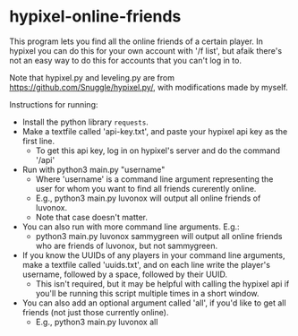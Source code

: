 # hypixel-online-friends

This program lets you find all the online friends of a certain player. In hypixel you can do this for your own account with '/f list', but afaik there's not an easy way to do this for accounts that you can't log in to.

Note that hypixel.py and leveling.py are from https://github.com/Snuggle/hypixel.py/, with modifications made by myself.

Instructions for running:
- Install the python library `requests`.
- Make a textfile called 'api-key.txt', and paste your hypixel api key as the first line.
  - To get this api key, log in on hypixel's server and do the command '/api'
- Run with python3 main.py "username"
  - Where 'username' is a command line argument representing the user for whom you want to find all friends curerently online.
  - E.g., python3 main.py luvonox will output all online friends of luvonox.
  - Note that case doesn't matter.
- You can also run with more command line arguments. E.g.:
  - python3 main.py luvonox sammygreen will output all online friends who are friends of luvonox, but not sammygreen.
- If you know the UUIDs of any players in your command line arguments, make a textfile called 'uuids.txt', and on each line write the player's username, followed by a space, followed by their UUID.
  - This isn't required, but it may be helpful with calling the hypixel api if you'll be running this script multiple times in a short window.
- You can also add an optional argument called 'all', if you'd like to get all friends (not just those currently online).
  - E.g., python3 main.py luvonox all
